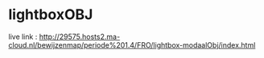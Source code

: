 # lightboxOBJ


live link : http://29575.hosts2.ma-cloud.nl/bewijzenmap/periode%201.4/FRO/lightbox-modaalObj/index.html
